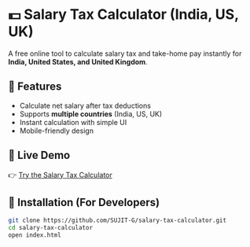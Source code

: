 # 💵 Salary Tax Calculator (India, US, UK)

A free online tool to calculate salary tax and take-home pay instantly for **India, United States, and United Kingdom**.

## 🌟 Features
- Calculate net salary after tax deductions
- Supports **multiple countries** (India, US, UK)
- Instant calculation with simple UI
- Mobile-friendly design

## 🚀 Live Demo
👉 [Try the Salary Tax Calculator](https://SUJIT-G.github.io/salary-tax-calculator/)

## 📂 Installation (For Developers)
```bash
git clone https://github.com/SUJIT-G/salary-tax-calculator.git
cd salary-tax-calculator
open index.html
